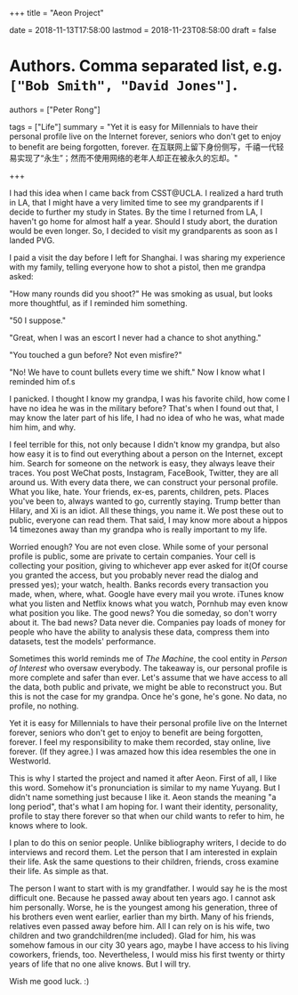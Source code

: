 +++
title = "Aeon Project"

date = 2018-11-13T17:58:00
lastmod = 2018-11-23T08:58:00
draft = false

# Authors. Comma separated list, e.g. `["Bob Smith", "David Jones"]`.
authors = ["Peter Rong"]

tags = ["Life"]
summary = "Yet it is easy for Millennials to have their personal profile live on the Internet forever, seniors who don't get to enjoy to benefit are being forgotten, forever. 在互联网上留下身份侧写，千禧一代轻易实现了“永生”；然而不使用网络的老年人却正在被永久的忘却。"

+++

I had this idea when I came back from CSST@UCLA. 
I realized a hard truth in LA, that I might have a very limited time to see my grandparents if I decide to further my study in States.
By the time I returned from LA, I haven't go home for almost half a year. 
Should I study abort, the duration would be even longer.
So, I decided to visit my grandparents as soon as I landed PVG.  

I paid a visit the day before I left for Shanghai.
I was sharing my experience with my family, telling everyone how to shot a pistol, then me grandpa asked:  

"How many rounds did you shoot?" He was smoking as usual, but looks more thoughtful, as if I reminded him something.   

"50 I suppose."   

"Great, when I was an escort I never had a chance to shot anything."   

"You touched a gun before? Not even misfire?"   

"No! We have to count bullets every time we shift." Now I know what I reminded him of.s

I panicked.
I thought I know my grandpa, I was his favorite child, how come I have no idea he was in the military before?
That's when I found out that, I may know the later part of his life, I had no idea of who he was, what made him him, and why.

I feel terrible for this, not only because I didn't know my grandpa, but also how easy it is to find out everything about a person on the Internet, except him.
Search for someone on the network is easy, they always leave their traces.
You post WeChat posts, Instagram, FaceBook, Twitter, they are all around us.
With every data there, we can construct your personal profile.
What you like, hate. 
Your friends, ex-es, parents, children, pets.
Places you've been to, always wanted to go, currently staying.
Trump better than Hilary, and Xi is an idiot.
All these things, you name it.
We post these out to public, everyone can read them.
That said, I may know more about a hippos 14 timezones away than my grandpa who is really important to my life.

Worried enough? 
You are not even close.
While some of your personal profile is public, some are private to certain companies.
Your cell is collecting your position, giving to whichever app ever asked for it(Of course you granted the access, but you probably never read the dialog and pressed yes); your watch, health.
Banks records every transaction you made, when, where, what.
Google have every mail you wrote.
iTunes know what you listen and Netflix knows what you watch, Pornhub may even know what position you like.
The good news? You die someday, so don't worry about it.
The bad news? Data never die.
Companies pay loads of money for people who have the ability to analysis these data, compress them into datasets, test the models' performance. 

Sometimes this world reminds me of _The Machine_, the cool entity in _Person of Interest_ who oversaw everybody.
The takeaway is, our personal profile is more complete and safer than ever.
Let's assume that we have access to all the data, both public and private, we might be able to reconstruct you.
But this is not the case for my grandpa.
Once he's gone, he's gone. 
No data, no profile, no nothing.

Yet it is easy for Millennials to have their personal profile live on the Internet forever, seniors who don't get to enjoy to benefit are being forgotten, forever. 
I feel my responsibility to make them recorded, stay online, live forever.
(If they agree.)
I was amazed how this idea resembles the one in Westworld.

This is why I started the project and named it after Aeon.
First of all, I like this word.
Somehow it's pronunciation is similar to my name Yuyang.
But I didn't name something just because I like it.
Aeon stands the meaning "a long period", that's what I am hoping for.
I want their identity, personality, profile to stay there forever so that when our child wants to refer to him, he knows where to look.

I plan to do this on senior people.
Unlike bibliography writers, I decide to do interviews and record them.
Let the person that I am interested in explain their life.
Ask the same questions to their children, friends, cross examine their life.
As simple as that.

The person I want to start with is my grandfather.
I would say he is the most difficult one.
Because he passed away about ten years ago.
I cannot ask him personally.
Worse, he is the youngest among his generation, three of his brothers even went earlier, earlier than my birth.
Many of his friends, relatives even passed away before him.
All I can rely on is his wife, two children and two grandchildren(me included).
Glad for him, his was somehow famous in our city 30 years ago, maybe I have access to his living coworkers, friends, too.
Nevertheless, I would miss his first twenty or thirty years of life that no one alive knows.
But I will try.

Wish me good luck. :)
